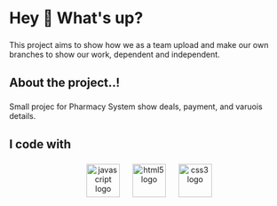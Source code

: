 <h1 align="left">Hey 👋 What's up?</h1>

###

<p align="left">This project aims to show how we as a team upload and make our own branches to show our work, dependent and independent.</p>

###

<h2 align="left">About the project..!</h2>

###

<p align="left">Small projec for Pharmacy System show deals, payment, and varuois details.</p>

###

<h2 align="left">I code with</h2>

###

<div align="center">
  <img src="https://cdn.jsdelivr.net/gh/devicons/devicon/icons/javascript/javascript-original.svg" height="60" alt="javascript logo"  />
  <img width="15" />
  <img src="https://cdn.jsdelivr.net/gh/devicons/devicon/icons/html5/html5-original.svg" height="60" alt="html5 logo"  />
  <img width="15" />
  <img src="https://cdn.jsdelivr.net/gh/devicons/devicon/icons/css3/css3-original.svg" height="60" alt="css3 logo"  />
</div>

###